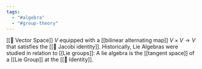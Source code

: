 ```yaml
---
tags:
  - "#algebra"
  - "#group-theory"
---
```

[[📘 Vector Space]] $V$ equipped with a [[bilinear alternating map]] $V \times V \rightarrow V$ that satisfies the [[📘 Jacobi identity]]. Historically, Lie Algebras were studied in relation to [[Lie groups]]: A lie algebra is the [[tangent space]] of a [[Lie Group]] at the [[📘 Identity]].